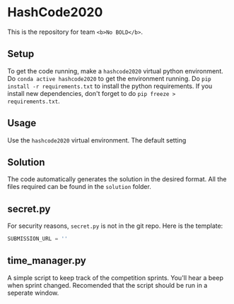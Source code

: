 # HashCode2020

This is the repository for team `<b>No BOLD</b>`.

## Setup

To get the code running, make a `hashcode2020` virtual python environment. Do `conda active hashcode2020` to get the environment running. Do `pip install -r requirements.txt` to install the python requirements. If you install new dependencies, don't forget to do `pip freeze > requirements.txt`.

## Usage

Use the `hashcode2020` virtual environment. The default setting 

## Solution

The code automatically generates the solution in the desired format. All the files required can be found in the `solution` folder.

## secret.py

For security reasons, `secret.py` is not in the git repo. Here is the template:

```python
SUBMISSION_URL = ''
```

## time_manager.py 

A simple script to keep track of the competition sprints. You'll hear a beep when sprint changed. Recomended that the script should be run in a seperate window.